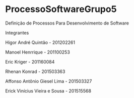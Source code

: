 # ProcessoSoftwareGrupo5
Definição de Processos Para Desenvolvimento de Software

Integrantes

Higor André Quintão - 201202261

Manoel Henrrique - 201100253

Eric Kriger - 201160084

Rhenan Konrad - 201503363

Affonso Antônio Giesel Lima - 201503327

Erick Vinícius Vieira e Sousa - 201515568